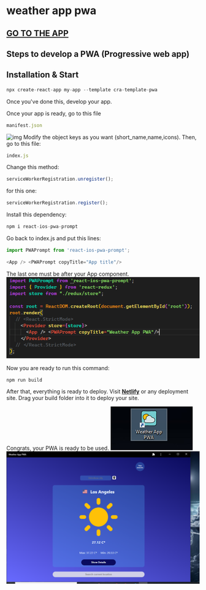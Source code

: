 # weather app pwa

## [**GO TO THE APP**](https://weather-pwa-appreact.netlify.app/)

## Steps to develop a PWA (Progressive web app)

## Installation & Start
```javascript
npx create-react-app my-app --template cra-template-pwa
```

Once you've done this, develop your app. 

Once your app is ready, go to this file
```javascript
manifest.json
```
![img](./src/assets/manifest.png)
Modify the object keys as you want (short_name,name,icons). Then, go to this file:
```javascript
index.js
```
Change this method:
```javascript
serviceWorkerRegistration.unregister();
```
for this one:
```javascript
serviceWorkerRegistration.register();
```

Install this dependency:
```javascript
npm i react-ios-pwa-prompt
```

Go back to index.js and put this lines:
```javascript
import PWAPrompt from 'react-ios-pwa-prompt';
```
```javascript
<App /> <PWAPrompt copyTitle="App title"/>
```
The last one must be after your App component.
![img](./src/assets/index.js.png)


Now you are ready to run this command:
```javascript
npm run build
```

After that, everything is ready to deploy.
Visit [**Netlify**](https://app.netlify.com/) or any deployment site.
Drag your build folder into it to deploy your site.

Congrats, your PWA is ready to be used.
![img](./src/assets/pwa_icon.png)
![img](./src/assets/pwa_muestra.png)


